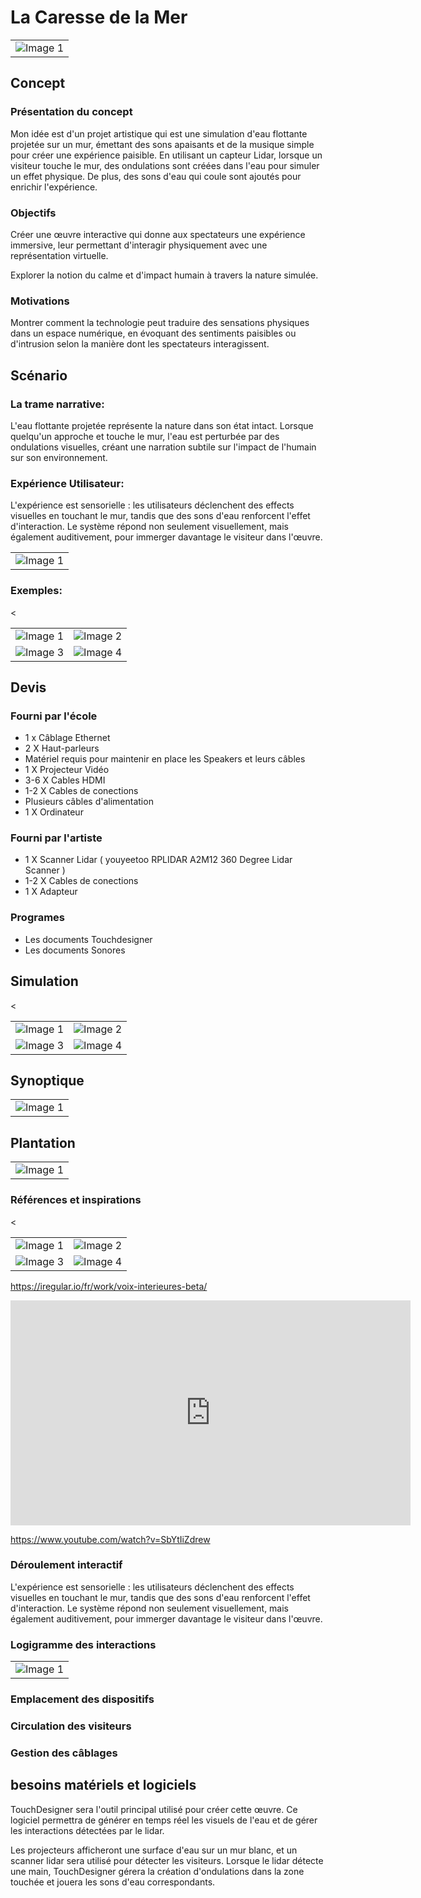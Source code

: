 # La Caresse de la Mer

<table>
  <tr>
    <td><img src="images for water/Screenshot 2024-11-03 210253.png" alt="Image 1" ></td>
  </tr>
</table>

## Concept

### Présentation du concept
Mon idée est d'un projet artistique qui est une simulation d'eau flottante projetée sur un mur, émettant des sons apaisants et de la musique simple pour créer une expérience paisible. En utilisant un capteur Lidar, lorsque un visiteur touche le mur, des ondulations sont créées dans l'eau pour simuler un effet physique. De plus, des sons d'eau qui coule sont ajoutés pour enrichir l'expérience.

### Objectifs
Créer une œuvre interactive qui donne aux spectateurs une expérience immersive, leur permettant d'interagir physiquement avec une représentation virtuelle.

Explorer la notion du calme et d'impact humain à travers la nature simulée.

### Motivations
Montrer comment la technologie peut traduire des sensations physiques dans un espace numérique, en évoquant des sentiments paisibles ou d'intrusion selon la manière dont les spectateurs interagissent.

## Scénario

### La trame narrative:

L'eau flottante projetée représente la nature dans son état intact. Lorsque quelqu'un approche et touche le mur, l'eau est perturbée par des ondulations visuelles, créant une narration subtile sur l'impact de l'humain sur son environnement.

### Expérience Utilisateur:

L'expérience est sensorielle : les utilisateurs déclenchent des effects visuelles en touchant le mur, tandis que des sons d'eau renforcent l'effet d'interaction. Le système répond non seulement visuellement, mais également auditivement, pour immerger davantage le visiteur dans l'œuvre.

<table>
  <tr>
    <td><img src="images for water/index.png" alt="Image 1" ></td>
  </tr>
  
</table>

### Exemples:

<table>
  <tr>
    <td><img src="images for water/1.jpg" alt="Image 1" ></td>
    <<td><img src="images for water/2.jpg" alt="Image 2" ></td>
  </tr>
    
  <tr>
    <td><img src="images for water/3.jpg" alt="Image 3" ></td>
    <td><img src="images for water/4.jpg" alt="Image 4" ></td>
  </tr>
</table>

## Devis

### Fourni par l'école
* 1 x Câblage Ethernet
* 2 X Haut-parleurs 
* Matériel requis pour maintenir en place les Speakers et leurs câbles
* 1 X Projecteur Vidéo
* 3-6 X Cables HDMI
* 1-2 X Cables de conections
* Plusieurs câbles d'alimentation
* 1 X Ordinateur 

### Fourni par l'artiste
* 1 X Scanner Lidar ( youyeetoo RPLIDAR A2M12 360 Degree Lidar Scanner )
* 1-2 X Cables de conections
* 1 X Adapteur

### Programes
* Les documents Touchdesigner
* Les documents Sonores





## Simulation
<table>
  <tr>
    <td><img src="images for water/Render1.png" alt="Image 1" ></td>
    <<td><img src="images for water/Render2.png" alt="Image 2" ></td>
  </tr>
    
  <tr>
    <td><img src="images for water/Render3.png" alt="Image 3" ></td>
    <td><img src="images for water/Render4.png" alt="Image 4" ></td>
  </tr>
</table>

## Synoptique

<table>
  <tr>
    <td><img src="images for water/Syno.png" alt="Image 1" ></td>
  </tr>
</table>


## Plantation
<table>
  <tr>
    <td><img src="images for water/plan.png" alt="Image 1" ></td>
  </tr>
</table>



### Références et inspirations

<table>
  <tr>
    <td><img src="images for water/1.jpg" alt="Image 1" ></td>
    <<td><img src="images for water/2.jpg" alt="Image 2" ></td>
  </tr>
    
  <tr>
    <td><img src="images for water/3.jpg" alt="Image 3" ></td>
    <td><img src="images for water/4.jpg" alt="Image 4" ></td>
  </tr>
</table>

https://iregular.io/fr/work/voix-interieures-beta/

<iframe title="vimeo-player" src="https://www.youtube.com/watch?v=SbYtIiZdrew" width="640" height="360" frameborder="0"    allowfullscreen></iframe>

https://www.youtube.com/watch?v=SbYtIiZdrew



### Déroulement interactif

L'expérience est sensorielle : les utilisateurs déclenchent des effects visuelles en touchant le mur, tandis que des sons d'eau renforcent l'effet d'interaction. Le système répond non seulement visuellement, mais également auditivement, pour immerger davantage le visiteur dans l'œuvre.

### Logigramme des interactions
<table>
  <tr>
    <td><img src="images for water/index.png" alt="Image 1" ></td>
  </tr>
</table>

### Emplacement des dispositifs

### Circulation des visiteurs

### Gestion des câblages

## besoins matériels et logiciels



TouchDesigner sera l'outil principal utilisé pour créer cette œuvre. Ce logiciel permettra de générer en temps réel les visuels de l'eau et de gérer les interactions détectées par le lidar.

Les projecteurs afficheront une surface d'eau sur un mur blanc, et un scanner lidar sera utilisé pour détecter les visiteurs. Lorsque le lidar détecte une main, TouchDesigner gérera la création d'ondulations dans la zone touchée et jouera les sons d'eau correspondants.



